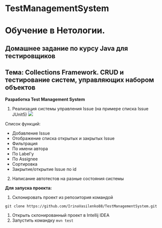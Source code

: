 # TestManagementSystem

# Обучение в Нетологии.

## Домашнее задание по курсу Java для тестировщиков

## Тема: Collections Framework. CRUD и тестирование систем, управляющих набором объектов

**Разработка Test Management System**

1. Реализация системы управления Issue (на примере списка Issue JUnit5) 
![](https://github.com/netology-code/javaqa-homeworks/blob/master/collections/pic/issues.png)


Список функций:

- Добавление Issue 
- Отображение списка открытых и закрытых Issue 
- Фильтрация 
- По имени автора 
- По Label'у 
- По Assignee 
- Сортировка 
- Закрытие/открытие Issue по id 

2. Написание автотестов на разные состояния системы

**Для запуска проекта:**
1. Склонировать проект из репозитория командой 

```
git clone https://github.com/IrinaVasilenko88/TestManagementSystem.git
``` 
1. Открыть склонированный проект в Intellij IDEA
1. Запустить командку ```mvn test```
